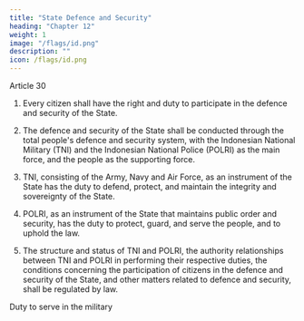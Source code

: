 ```yaml
---
title: "State Defence and Security"
heading: "Chapter 12"
weight: 1
image: "/flags/id.png"
description: ""
icon: /flags/id.png
---
```



Article 30

<!-- Duty to serve in the military
Indonesia 1945 (reinst. 1959, rev. 2002) -->

1. Every citizen shall have the right and duty to participate in the defence and
security of the State.

2. The defence and security of the State shall be conducted through the total
people's defence and security system, with the Indonesian National Military
(TNI) and the Indonesian National Police (POLRI) as the main force, and the
people as the supporting force.

3. TNI, consisting of the Army, Navy and Air Force, as an instrument of the State
has the duty to defend, protect, and maintain the integrity and sovereignty of the
State.

4. POLRI, as an instrument of the State that maintains public order and security,
has the duty to protect, guard, and serve the people, and to uphold the law.

5. The structure and status of TNI and POLRI, the authority relationships between TNI and POLRI in performing their respective duties, the conditions concerning the participation of citizens in the defence and security of the State, and other matters related to defence and security, shall be regulated by law. 

Duty to serve in the military

